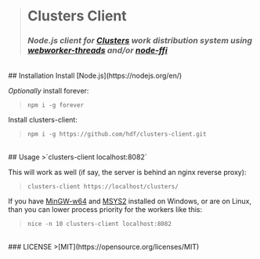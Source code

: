 ># **Clusters Client**
>### _Node.js client for [Clusters](https://github.com/hdf/clusters) work distribution system using [webworker-threads](https://github.com/audreyt/node-webworker-threads) and/or [node-ffi](https://github.com/node-ffi/node-ffi)_

<br>
## Installation
Install [Node.js](https://nodejs.org/en/)

_Optionally_ install forever:
>`npm i -g forever`

Install clusters-client:
>`npm i -g https://github.com/hdf/clusters-client.git`

<br>
## Usage
>`clusters-client localhost:8082`

This will work as well (if say, the server is behind an nginx reverse proxy):
>`clusters-client https://localhost/clusters/`

If you have [MinGW-w64](http://sourceforge.net/projects/mingw-w64/) and [MSYS2](http://msys2.github.io/) installed on Windows, or are on Linux, than you can lower process priority for the workers like this:
>`nice -n 10 clusters-client localhost:8082`

<br>
### LICENSE
>[MIT](https://opensource.org/licenses/MIT)
